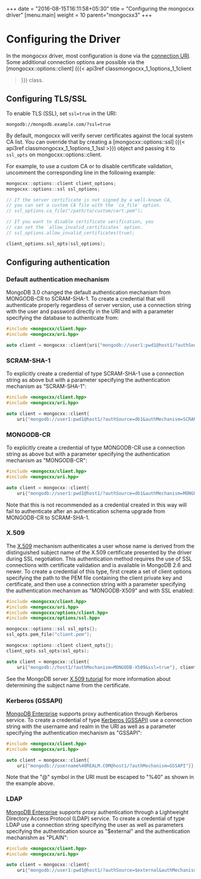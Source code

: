 +++
date = "2016-08-15T16:11:58+05:30"
title = "Configuring the mongocxx driver"
[menu.main]
  weight = 10
  parent="mongocxx3"
+++

# Configuring the Driver

In the mongocxx driver, most configuration is done via the [connection
URI](https://docs.mongodb.com/master/reference/connection-string/).  Some
additional connection options are possible via the
[mongocxx::options::client] ({{< api3ref classmongocxx_1_1options_1_1client
>}}) class.

## Configuring TLS/SSL

To enable TLS (SSL), set `ssl=true` in the URI:

```nohighlight
mongodb://mongodb.example.com/?ssl=true
```

By default, mongocxx will verify server certificates against the local
system CA list.  You can override that by creating a
[mongocxx::options::ssl] ({{< api3ref classmongocxx_1_1options_1_1ssl >}})
object and passing it to `ssl_opts` on mongocxx::options::client.

For example, to use a custom CA or to disable certificate validation,
uncomment the corresponding line in the following example:

```cpp
mongocxx::options::client client_options;
mongocxx::options::ssl ssl_options;

// If the server certificate is not signed by a well-known CA,
// you can set a custom CA file with the `ca_file` option.
// ssl_options.ca_file("/path/to/custom/cert.pem");

// If you want to disable certificate verification, you
// can set the `allow_invalid_certificates` option.
// ssl_options.allow_invalid_certificates(true);

client_options.ssl_opts(ssl_options);
```

## Configuring authentication

### Default authentication mechanism

MongoDB 3.0 changed the default authentication mechanism from MONGODB-CR
to SCRAM-SHA-1. To create a credential that will authenticate properly
regardless of server version, use a connection string with the user and
password directly in the URI and with a parameter specifying the database
to authenticate from:

```cpp
#include <mongocxx/client.hpp>
#include <mongocxx/uri.hpp>

auto client = mongocxx::client{uri{"mongodb://user1:pwd1@host1/?authSource=db1"}};
```

### SCRAM-SHA-1

To explicitly create a credential of type SCRAM-SHA-1 use a connection
string as above but with a parameter specifying the authentication
mechanism as "SCRAM-SHA-1":

```cpp
#include <mongocxx/client.hpp>
#include <mongocxx/uri.hpp>

auto client = mongocxx::client{
    uri{"mongodb://user1:pwd1@host1/?authSource=db1&authMechanism=SCRAM-SHA-1"}};
```

### MONGODB-CR

To explicitly create a credential of type MONGODB-CR use a connection
string as above but with a parameter specifying the authentication mechanism
as "MONGODB-CR":

```cpp
#include <mongocxx/client.hpp>
#include <mongocxx/uri.hpp>

auto client = mongocxx::client{
    uri{"mongodb://user1:pwd1@host1/?authSource=db1&authMechanism=MONGODB-CR"}};
```

Note that this is not recommended as a credential created in this way will
fail to authenticate after an authentication schema upgrade from
MONGODB-CR to SCRAM-SHA-1.

### X.509

The [X.509](https://www.mongodb.org/dochub/core/x509)
mechanism authenticates a user whose name is derived from the distinguished
subject name of the X.509 certificate presented by the driver during SSL
negotiation. This authentication method requires the use of SSL
connections with certificate validation and is available in MongoDB 2.6
and newer. To create a credential of this type, first create a set of
client options specifying the path to the PEM file containing the client
private key and certificate, and then use a connection string with a
parameter specifying the authentication mechanism as "MONGODB-X509" and
with SSL enabled:

```cpp
#include <mongocxx/client.hpp>
#include <mongocxx/uri.hpp>
#include <mongocxx/options/client.hpp>
#include <mongocxx/options/ssl.hpp>

mongocxx::options::ssl ssl_opts{};
ssl_opts.pem_file("client.pem");

mongocxx::options::client client_opts{};
client_opts.ssl_opts(ssl_opts);

auto client = mongocxx::client{
    uri{"mongodb://host1/?authMechanism=MONGODB-X509&ssl=true"}, client_opts};
```

See the MongoDB server
[X.509 tutorial](https://www.mongodb.org/dochub/core/x509-subject-name)
for more information about determining the subject name from the
certificate.

### Kerberos (GSSAPI)

[MongoDB Enterprise](https://www.mongodb.com/products/mongodb-enterprise)
supports proxy authentication through Kerberos service. To create a
credential of type [Kerberos (GSSAPI)](https://www.mongodb.org/dochub/core/kerberos)
use a connection string with the username and realm in the URI as well as
a parameter specifying the authentication mechanism as "GSSAPI":

```cpp
#include <mongocxx/client.hpp>
#include <mongocxx/uri.hpp>

auto client = mongocxx::client{
    uri{"mongodb://username%40REALM.COM@host1/?authMechanism=GSSAPI"}};
```

Note that the "@" symbol in the URI must be escaped to "%40" as shown in the example above.

### LDAP

[MongoDB Enterprise](http://www.mongodb.com/products/mongodb-enterprise)
supports proxy authentication through a Lightweight Directory Access
Protocol (LDAP) service. To create a credential of type LDAP use a
connection string specifying the user as well as parameters specifying
the authentication source as "$external" and the authentication mechanishm
as "PLAIN":

```cpp
#include <mongocxx/client.hpp>
#include <mongocxx/uri.hpp>

auto client = mongocxx::client{
    uri{"mongodb://user1:pwd1@host1/?authSource=$external&authMechanism=PLAIN"}};
```
